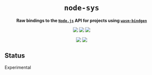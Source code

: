 <div align="center">
  <h1><code>node-sys</code></h1>
  <p>
    <strong>Raw bindings to the <a href="https://nodejs.org/"><code>Node.js</code></a>
      API for projects using <a href="https://github.com/rustwasm/wasm-bindgen"><code>wasm-bindgen</code></a></strong>
  </p>
  <p style="margin-bottom: 0.5ex;">
    <a href="https://interfaces-rs.github.io/node-sys/node_sys"><img
        src="https://img.shields.io/badge/docs-latest-blueviolet?logo=Read-the-docs&logoColor=white"
        /></a>
    <a href="https://github.com/interfaces-rs/node-sys/actions"><img
        src="https://github.com/interfaces-rs/node-sys/workflows/ci/badge.svg"
        /></a>
    <a href="https://crates.io/crates/node-sys"><img
        src="https://img.shields.io/librariesio/release/cargo/node-sys.svg?logo=rust"
        /></a>
  </p>
  <p style="margin-bottom: 0.5ex;">
    <a href="https://docs.rs/node-sys"><img
        src="https://docs.rs/node-sys/badge.svg" /></a>
    <a href="https://crates.io/crates/node-sys"><img
        src="https://img.shields.io/crates/v/node-sys.svg?logo=rust" /></a>
  </p>
</div>

## Status

Experimental
